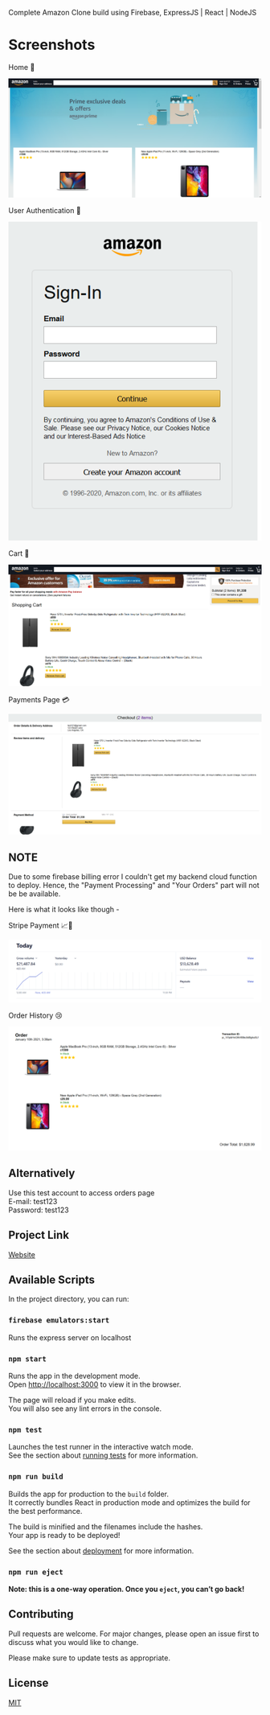 Complete Amazon Clone build using Firebase, ExpressJS | React | NodeJS 

# Screenshots

Home 🏡

![](home.png)

User Authentication 🤵

![](signin.png)

Cart 🛒

![](checkout.png)

Payments Page 💳

![](paymentpage.png)


## NOTE
Due to some firebase billing error I couldn't get my backend cloud function to deploy. Hence, the "Payment Processing" and "Your Orders" part will not be be available. 

Here is what it looks like though - 

Stripe Payment 📈🚀

![](payments.png)

Order History 😢

![](orders.png)

## Alternatively
Use this test account to access orders page\
E-mail: test123\
Password: test123

## Project Link
[Website](https://tex-uwu.web.app/)

## Available Scripts

In the project directory, you can run:

### `firebase emulators:start`
Runs the express server on localhost

### `npm start`

Runs the app in the development mode.\
Open [http://localhost:3000](http://localhost:3000) to view it in the browser.

The page will reload if you make edits.\
You will also see any lint errors in the console.

### `npm test`

Launches the test runner in the interactive watch mode.\
See the section about [running tests](https://facebook.github.io/create-react-app/docs/running-tests) for more information.

### `npm run build`

Builds the app for production to the `build` folder.\
It correctly bundles React in production mode and optimizes the build for the best performance.

The build is minified and the filenames include the hashes.\
Your app is ready to be deployed!

See the section about [deployment](https://facebook.github.io/create-react-app/docs/deployment) for more information.

### `npm run eject`

**Note: this is a one-way operation. Once you `eject`, you can’t go back!**

## Contributing
Pull requests are welcome. For major changes, please open an issue first to discuss what you would like to change.

Please make sure to update tests as appropriate.

## License
[MIT](https://choosealicense.com/licenses/mit/)
